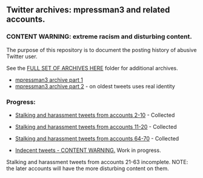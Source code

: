 ## Twitter archives: mpressman3 and related accounts.
### CONTENT WARNING: extreme racism and disturbing content.
The purpose of this repository is to document the posting history of abusive Twitter user.

See the [FULL SET OF ARCHIVES HERE](https://github.com/mparchive/mpressman3/tree/main/Accounts) folder for additional archives.

* [mpressman3 archive part 1](https://github.com/mparchive/mpressman3/blob/main/Accounts/mpressman3_part1.md)
* [mpressman3 archive part 2](https://github.com/mparchive/mpressman3/blob/main/Accounts/01_mpressman3_part2.md) - on oldest tweets uses real identity



### Progress:

* [Stalking and harassment tweets from accounts 2-10](https://github.com/mparchive/mpressman3/blob/main/Documents/Harassment%20from%20accounts%2002%20to%2010.txt) - Collected
* [Stalking and harassment tweets from accounts 11-20](https://github.com/mparchive/mpressman3/blob/main/Documents/Harassment%20from%20accounts%2011%20to%2020.txt) - Collected
* [Stalking and harassment tweets from accounts 64-70](https://github.com/mparchive/mpressman3/blob/main/Documents/Harassment%20from%20accounts%2064%20to%2070.txt) - Collected


* [Indecent tweets - CONTENT WARNING.](https://github.com/mparchive/mpressman3/blob/main/Documents/Indecent%20Content.txt) Work in progress.
  
  
Stalking and harassment tweets from accounts 21-63 incomplete. 
NOTE: the later accounts will have the more disturbing content on them.
